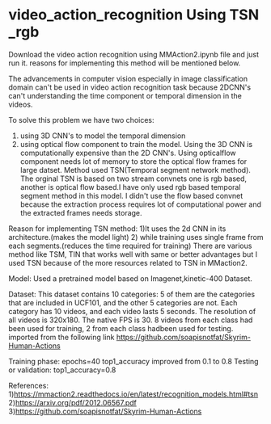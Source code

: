 # video_action_recognition Using TSN _rgb

Download the video action recognition using MMAction2.ipynb file and just run it. reasons for implementing this method will be mentioned below.

The advancements in computer vision especially in image classification domain can't be used in video action recognition task because 2DCNN's can't understanding the time component or temporal dimension in the videos.

To solve this problem we have two choices:
1) using 3D CNN's to model the temporal dimension 
2) using optical flow component to train the model.
Using the 3D CNN is computationally expensive than the 2D CNN's. Using opticalflow component needs lot of memory to store the optical flow frames for large datset.
Method used TSN(Temporal segment network method).
The orginal TSN is based on two stream convnets one is rgb based, another is optical flow based.I have only used rgb based temporal segment method in this model. I didn't use the flow based convnet because the extraction process requires lot of computational power and the extracted frames needs storage.

Reason for implementing TSN method: 
1)It uses the 2d CNN in its architecture.(makes the model light) 
2) while training uses single frame from each segments.(reduces the time required for training)
There are various method like TSM, TIN that works well with same or better advantages but I used TSN because of the more resources related to TSN in MMaction2.

Model:
Used a pretrained model based on Imagenet,kinetic-400 Dataset.

Dataset:
This dataset contains 10 categories: 5 of them are the categories that are included in UCF101, and the other 5 categories are not. Each category has 10 videos, and each video lasts 5 seconds. The resolution of all videos is 320x180. The native FPS is 30. 8 videos from each class had been used for training, 2 from each class hadbeen used for testing.
imported from the following link https://github.com/soapisnotfat/Skyrim-Human-Actions

Training phase: 
  epochs=40
  top1_accuracy improved from 0.1 to 0.8
Testing or validation:
  top1_accuracy=0.8 
 
References:
1)https://mmaction2.readthedocs.io/en/latest/recognition_models.html#tsn
2)https://arxiv.org/pdf/2012.06567.pdf
3)https://github.com/soapisnotfat/Skyrim-Human-Actions


 
